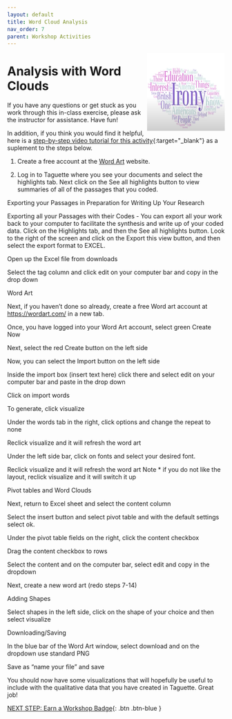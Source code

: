 ```yaml
---
layout: default
title: Word Cloud Analysis
nav_order: 7
parent: Workshop Activities
---
```

<img src="images/taguette-cloud-00.png" style="float:right;width:180px;height:180px;">

# Analysis with Word Clouds

If you have any questions or get stuck as you work through this in-class exercise, please ask the instructor for assistance.  Have fun!

In addition, if you think you would find it helpful, here is a [step-by-step video tutorial for this activity](https://www.youtube.com/watch?v=k4P-VNo7ozU){:target="_blank"} as a suplement to the steps below.

1. Create a free account at the [Word Art](https://wordart.com/) website. 

2. Log in to Taguette where you see your documents and select the highlights tab.
Next click on the See all highlights button to view summaries of all of the passages that you coded.


Exporting your Passages in Preparation for Writing Up Your Research


Exporting all your Passages with their Codes - You can export all your work back to your computer to facilitate the synthesis and write up of your coded data.
Click on the Highlights tab, and then the See all highlights button.
Look to the right of the screen and click on the Export this view button, and then select the export format to EXCEL.

Open up the Excel file from downloads

Select the tag column and click edit on your computer bar and copy in the drop down

Word Art



Next, if you haven’t done so already, create a free  Word art account at https://wordart.com/  in a new tab.

Once, you have logged into your Word Art account, select green Create Now

Next, select the red Create button on the left side


Now, you can select the Import button on the left side


Inside the import box (insert text here) click there and select edit on your computer bar and paste in the drop down

Click on import words


To generate, click visualize

Under the words tab in the right, click options and change the repeat to none

Reclick visualize and it will refresh the word art

Under the left side bar, click on fonts and select your desired font.

Reclick visualize and it will refresh the word art
Note * if you do not like the layout, reclick visualize and it will switch it up


Pivot tables and Word Clouds


Next, return to Excel sheet and select the content column

Select the insert button and select pivot table and with the default settings select ok.



Under the pivot table fields on the right, click the content checkbox

Drag the content checkbox to rows

Select the content and on the computer bar, select edit and copy in the dropdown

Next, create a new word art (redo steps 7-14)

Adding Shapes














Select shapes in the left side, click on the shape of your choice and then select visualize

Downloading/Saving


In the blue bar of the Word Art window, select download and on the dropdown use standard PNG




Save as “name your file” and save



You should now have some visualizations that will hopefully be useful to include with the qualitative data that you have created in Taguette.  Great job!

[NEXT STEP: Earn a Workshop Badge](informal-credentials.html){: .btn .btn-blue }
